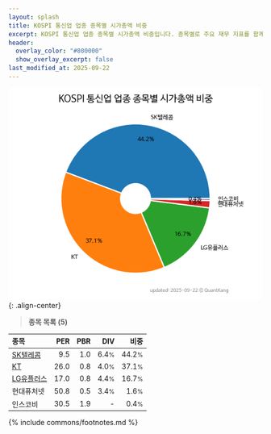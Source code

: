 ```yaml
---
layout: splash
title: KOSPI 통신업 업종 종목별 시가총액 비중
excerpt: KOSPI 통신업 업종 종목별 시가총액 비중입니다. 종목별로 주요 재무 지표를 함께 표시합니다.
header:
  overlay_color: "#800000"
  show_overlay_excerpt: false
last_modified_at: 2025-09-22
---
```



![KOSPI 통신업 업종 종목별 시가총액 비중](/stats/sector/images/kospi_업종_통신업_종목.png){: .align-center}


> **종목 목록 (5)**<a id="list"></a>

| **종목** | **PER** | **PBR** | **DIV** | **비중** |
| :------- | ------: | ------: | ------: | -------: |
| [SK텔레콤](/017670/) | 9.5 | 1.0 | 6.4<small>%</small> | 44.2<small>%</small> |
| [KT](/030200/) | 26.0 | 0.8 | 4.0<small>%</small> | 37.1<small>%</small> |
| [LG유플러스](/032640/) | 17.0 | 0.8 | 4.4<small>%</small> | 16.7<small>%</small> |
| 현대퓨처넷 | 50.8 | 0.5 | 3.4<small>%</small> | 1.6<small>%</small> |
| 인스코비 | 30.5 | 1.9 | - | 0.4<small>%</small> |

{% include commons/footnotes.md %}